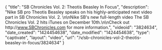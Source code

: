 {
    "title": "SB Chronicles Vol. 2: Theotis Beasley In Focus",
    "description": "Nike SB pro Theotis Beasley speaks on his highly-anticipated next video part in SB Chronicles Vol. 2. \n\nNike SB's new full-length video The SB Chronicles Vol. 2 hits iTunes on December 10th.\n\nCheck out http:\/\/www.SBChronicles.com for more information.",
    "videoid": "3824634",
    "date_created": "1424454638",
    "date_modified": "1424454638",
    "type": "captivate",
    "layout": "video",
    "url": "\/v\/sb-chronicles-vol-2-theotis-beasley-in-focus\/3824634"
}